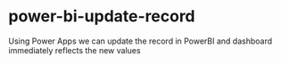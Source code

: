 # power-bi-update-record
Using Power Apps we can update the record in PowerBI and dashboard immediately reflects the new values
